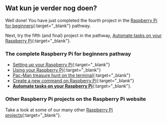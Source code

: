 ## Wat kun je verder nog doen?

Well done! You have just completed the fourth project in the [Raspberry Pi for beginners](https://projects.raspberrypi.org/en/pathways/raspberry-pi-beginners){:target="_blank"} pathway.

Next, try the fifth (and final) project in the pathway, [Automate tasks on your Raspberry Pi](https://projects.raspberrypi.org/en/projects/rpi-automate-tasks/){:target="_blank"}.

### The complete Raspberry Pi for beginners pathway

- [Setting up your Raspberry Pi](https://projects.raspberrypi.org/en/projects/raspberry-pi-setting-up/){:target="_blank"}
- [Using your Raspberry Pi](https://projects.raspberrypi.org/en/projects/raspberry-pi-using/){:target="_blank"}
- [Pac-Man treasure hunt on the terminal](https://projects.raspberrypi.org/en/projects/pacman-terminal){:target="_blank"}
- [Create a new command on Raspberry Pi](https://projects.raspberrypi.org/en/projects/raspberry-pi-command/){:target="_blank"}
- [**Automate tasks on your Raspberry Pi**](https://projects.raspberrypi.org/en/projects/rpi-automate-tasks/){:target="_blank"}.

### Other Raspberry Pi projects on the Raspberry Pi website

Take a look at some of our many other [Raspberry Pi projects](https://projects.raspberrypi.org/en/projects?hardware%5B%5D=raspberry-pi){:target="_blank"}.
